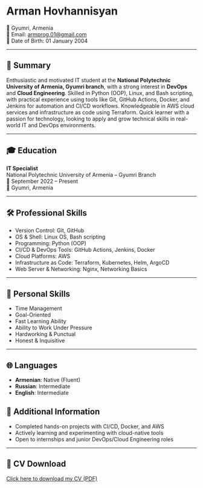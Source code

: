 # Arman Hovhannisyan

📍 Gyumri, Armenia  
📧 Email: armprog.01@gmail.com  
📅 Date of Birth: 01 January 2004

---

## 🧠 Summary

Enthusiastic and motivated IT student at the **National Polytechnic University of Armenia, Gyumri branch**, with a strong interest in **DevOps** and **Cloud Engineering**. Skilled in Python (OOP), Linux, and Bash scripting, with practical experience using tools like Git, GitHub Actions, Docker, and Jenkins for automation and CI/CD workflows. Knowledgeable in AWS cloud services and infrastructure as code using Terraform. Quick learner with a passion for technology, looking to apply and grow technical skills in real-world IT and DevOps environments.

---

## 🎓 Education

**IT Specialist**  
National Polytechnic University of Armenia – Gyumri Branch  
📅 September 2022 – Present  
📍 Gyumri, Armenia

---

## 🛠️ Professional Skills

- Version Control: Git, GitHub  
- OS & Shell: Linux OS, Bash scripting  
- Programming: Python (OOP)  
- CI/CD & DevOps Tools: GitHub Actions, Jenkins, Docker  
- Cloud Platforms: AWS  
- Infrastructure as Code: Terraform, Kubernetes, Helm, ArgoCD  
- Web Server & Networking: Nginx, Networking Basics

---

## 🧩 Personal Skills

- Time Management  
- Goal-Oriented  
- Fast Learning Ability  
- Ability to Work Under Pressure  
- Hardworking & Punctual  
- Honest & Inquisitive

---

## 🌐 Languages

- **Armenian**: Native (Fluent)  
- **Russian**: Intermediate  
- **English**: Intermediate



## 📌 Additional Information

- Completed hands-on projects with CI/CD, Docker, and AWS  
- Actively learning and experimenting with cloud-native tools  
- Open to internships and junior DevOps/Cloud Engineering roles

---

## 📁 CV Download

[Click here to download my CV (PDF)](./cv.pdf)
